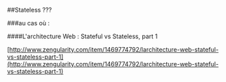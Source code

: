 ##Stateless ???

###au cas où :

####L'architecture Web : Stateful vs Stateless, part 1

[http://www.zengularity.com/item/1469774792/larchitecture-web-stateful-vs-stateless-part-1](http://www.zengularity.com/item/1469774792/larchitecture-web-stateful-vs-stateless-part-1)